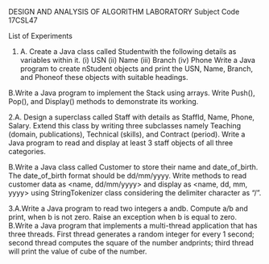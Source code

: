 DESIGN AND ANALYSIS OF ALGORITHM LABORATORY 
Subject Code 17CSL47 

List of Experiments
1. A. Create a Java class called Studentwith the following details as variables within it.
    (i) USN
    (ii) Name
    (iii) Branch
    (iv) Phone
    Write a Java program to create nStudent objects and print the USN, Name,
    Branch, and Phoneof these objects with suitable headings. 
    
  B.Write a Java program to implement the Stack using arrays. Write Push(), Pop(),
    and Display() methods to demonstrate its working. 
    
2.A. Design a superclass called Staff with details as StaffId, Name, Phone, Salary.
    Extend this class by writing three subclasses namely Teaching (domain,
    publications), Technical (skills), and Contract (period). Write a Java program to
    read and display at least 3 staff objects of all three categories.
    
B.Write a Java class called Customer to store their name and date_of_birth. The
	date_of_birth format should be dd/mm/yyyy. Write methods to read customer
	data as <name, dd/mm/yyyy> and display as <name, dd, mm, yyyy> using
	StringTokenizer class considering the delimiter character as “/”. 
		
3.A.Write a Java program to read two integers a andb. Compute a/b and print, when
	 	b is not zero. Raise an exception when b is equal to zero. 		
B.Write a Java program that implements a multi-thread application that has three
		threads. First thread generates a random integer for every 1 second; second
		thread computes the square of the number andprints; third thread will print the
		value of cube of the number. 
